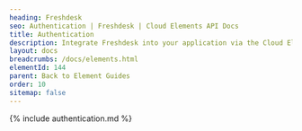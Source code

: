 ```yaml
---
heading: Freshdesk
seo: Authentication | Freshdesk | Cloud Elements API Docs
title: Authentication
description: Integrate Freshdesk into your application via the Cloud Elements APIs.
layout: docs
breadcrumbs: /docs/elements.html
elementId: 144
parent: Back to Element Guides
order: 10
sitemap: false
---
```


{% include authentication.md %}
